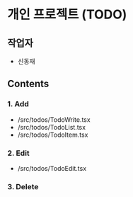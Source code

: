 # 개인 프로젝트 (TODO)

## 작업자

- 신동재

## Contents

### 1. Add

- /src/todos/TodoWrite.tsx
- /src/todos/TodoList.tsx
- /src/todos/TodoItem.tsx

### 2. Edit

- /src/todos/TodoEdit.tsx

### 3. Delete
